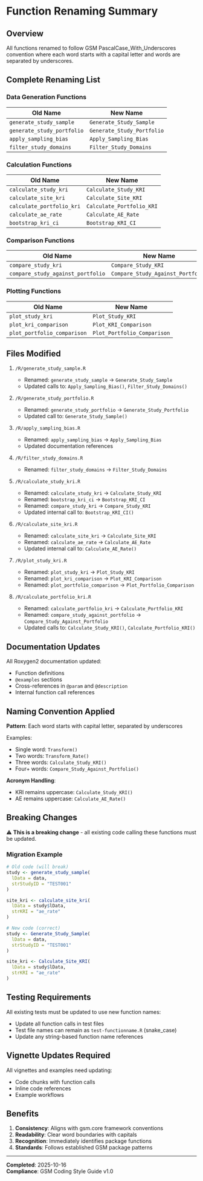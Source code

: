 # Function Renaming Summary

## Overview

All functions renamed to follow GSM PascalCase_With_Underscores convention where each word starts with a capital letter and words are separated by underscores.

## Complete Renaming List

### Data Generation Functions
| Old Name | New Name |
|----------|----------|
| `generate_study_sample` | `Generate_Study_Sample` |
| `generate_study_portfolio` | `Generate_Study_Portfolio` |
| `apply_sampling_bias` | `Apply_Sampling_Bias` |
| `filter_study_domains` | `Filter_Study_Domains` |

### Calculation Functions
| Old Name | New Name |
|----------|----------|
| `calculate_study_kri` | `Calculate_Study_KRI` |
| `calculate_site_kri` | `Calculate_Site_KRI` |
| `calculate_portfolio_kri` | `Calculate_Portfolio_KRI` |
| `calculate_ae_rate` | `Calculate_AE_Rate` |
| `bootstrap_kri_ci` | `Bootstrap_KRI_CI` |

### Comparison Functions
| Old Name | New Name |
|----------|----------|
| `compare_study_kri` | `Compare_Study_KRI` |
| `compare_study_against_portfolio` | `Compare_Study_Against_Portfolio` |

### Plotting Functions
| Old Name | New Name |
|----------|----------|
| `plot_study_kri` | `Plot_Study_KRI` |
| `plot_kri_comparison` | `Plot_KRI_Comparison` |
| `plot_portfolio_comparison` | `Plot_Portfolio_Comparison` |

## Files Modified

1. `/R/generate_study_sample.R`
   - Renamed: `generate_study_sample` → `Generate_Study_Sample`
   - Updated calls to: `Apply_Sampling_Bias()`, `Filter_Study_Domains()`

2. `/R/generate_study_portfolio.R`
   - Renamed: `generate_study_portfolio` → `Generate_Study_Portfolio`
   - Updated call to: `Generate_Study_Sample()`

3. `/R/apply_sampling_bias.R`
   - Renamed: `apply_sampling_bias` → `Apply_Sampling_Bias`
   - Updated documentation references

4. `/R/filter_study_domains.R`
   - Renamed: `filter_study_domains` → `Filter_Study_Domains`

5. `/R/calculate_study_kri.R`
   - Renamed: `calculate_study_kri` → `Calculate_Study_KRI`
   - Renamed: `bootstrap_kri_ci` → `Bootstrap_KRI_CI`
   - Renamed: `compare_study_kri` → `Compare_Study_KRI`
   - Updated internal call to: `Bootstrap_KRI_CI()`

6. `/R/calculate_site_kri.R`
   - Renamed: `calculate_site_kri` → `Calculate_Site_KRI`
   - Renamed: `calculate_ae_rate` → `Calculate_AE_Rate`
   - Updated internal call to: `Calculate_AE_Rate()`

7. `/R/plot_study_kri.R`
   - Renamed: `plot_study_kri` → `Plot_Study_KRI`
   - Renamed: `plot_kri_comparison` → `Plot_KRI_Comparison`
   - Renamed: `plot_portfolio_comparison` → `Plot_Portfolio_Comparison`

8. `/R/calculate_portfolio_kri.R`
   - Renamed: `calculate_portfolio_kri` → `Calculate_Portfolio_KRI`
   - Renamed: `compare_study_against_portfolio` → `Compare_Study_Against_Portfolio`
   - Updated calls to: `Calculate_Study_KRI()`, `Calculate_Portfolio_KRI()`

## Documentation Updates

All Roxygen2 documentation updated:
- Function definitions
- `@examples` sections
- Cross-references in `@param` and `@description`
- Internal function call references

## Naming Convention Applied

**Pattern**: Each word starts with capital letter, separated by underscores

Examples:
- Single word: `Transform()`
- Two words: `Transform_Rate()`
- Three words: `Calculate_Study_KRI()`
- Four+ words: `Compare_Study_Against_Portfolio()`

**Acronym Handling**: 
- KRI remains uppercase: `Calculate_Study_KRI()` 
- AE remains uppercase: `Calculate_AE_Rate()`

## Breaking Changes

⚠️ **This is a breaking change** - all existing code calling these functions must be updated.

### Migration Example

```r
# Old code (will break)
study <- generate_study_sample(
  lData = data,
  strStudyID = "TEST001"
)

site_kri <- calculate_site_kri(
  lData = study$lData,
  strKRI = "ae_rate"
)

# New code (correct)
study <- Generate_Study_Sample(
  lData = data,
  strStudyID = "TEST001"
)

site_kri <- Calculate_Site_KRI(
  lData = study$lData,
  strKRI = "ae_rate"
)
```

## Testing Requirements

All existing tests must be updated to use new function names:
- Update all function calls in test files
- Test file names can remain as `test-functionname.R` (snake_case)
- Update any string-based function name references

## Vignette Updates Required

All vignettes and examples need updating:
- Code chunks with function calls
- Inline code references  
- Example workflows

## Benefits

1. **Consistency**: Aligns with gsm.core framework conventions
2. **Readability**: Clear word boundaries with capitals
3. **Recognition**: Immediately identifies package functions
4. **Standards**: Follows established GSM package patterns

---

**Completed**: 2025-10-16  
**Compliance**: GSM Coding Style Guide v1.0

